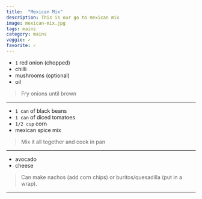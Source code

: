 ```yaml
---
title:  "Mexican Mix"
description: This is our go to mexican mix
image: mexican-mix.jpg
tags: mains
category: mains
veggie: ✓
favorite: ✓
---
```


* `1` red onion (chopped)
* chilli
* mushrooms (optional)
* oil

> Fry onions until brown

---

* `1 can` of black beans
* `1 can` of diced tomatoes
* `1/2 cup` corn
* mexican spice mix

> Mix it all together and cook in pan

---

* avocado
* cheese 

> Can make nachos (add corn chips) or buritos/quesadilla (put in a wrap).

---

